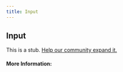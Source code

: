 ```yaml
---
title: Input
---
```


## Input

This is a stub. [Help our community expand it.](https://github.com/freeCodeCamp/guide-articles/tree/master/articles/HTML/Attributes/Input/index.md)

<!-- The article goes here, in GitHub-flavored Markdown. Feel free to add YouTube videos, images, and CodePen/JSBin embeds  -->

#### More Information:
<!-- Please add any articles you think might be helpful to read before writing the article -->


